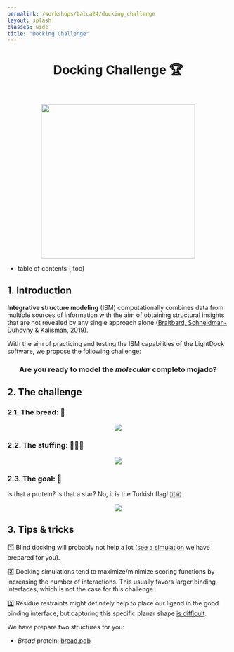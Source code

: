 ```yaml
---
permalink: /workshops/talca24/docking_challenge
layout: splash
classes: wide
title: "Docking Challenge"
---
```


<center><h1 style="margin-top:40px">Docking Challenge 🏆</h1></center>

<br>

<p align="center">
    <img style="height:350px;" src="docking_challenge/images/docking_challenge.png">
</p>

* table of contents
{:toc}


## 1. Introduction

**Integrative structure modeling** (ISM) computationally combines data from multiple sources of information with the aim of obtaining structural insights that are not revealed by any single approach alone ([Braitbard, Schneidman-Duhovny & Kalisman, 2019](https://doi.org/10.1146/annurev-biochem-013118-111429)).

With the aim of practicing and testing the ISM capabilities of the LightDock software, we propose the following challenge:

<center><h3>Are you ready to model the <em>molecular</em> completo mojado?</h3></center>


## 2. The challenge

### 2.1. The bread: 🍞

<p align="center">
    <img src="docking_challenge/images/bread.png">
</p>

### 2.2. The stuffing: 🥩🥬🍅

<p align="center">
    <img src="docking_challenge/images/stuffing.png">
</p>

### 2.3. The goal: 🌭

Is that a protein? Is that a star? No, it is the Turkish flag! 🇹🇷

<p align="center">
    <img src="docking_challenge/images/turkey_molecular_flag.gif">
</p>


## 3. Tips & tricks

1️⃣ Blind docking will probably not help a lot ([see a simulation](https://server.lightdock.org/job/run/d4431a1e054c43db83e1c2748b1f87a406dcec6f48d24bc3990fa650e607d843) we have prepared for you).

2️⃣ Docking simulations tend to maximize/minimize scoring functions by increasing the number of interactions. This usually favors larger binding interfaces, which is not the case for this challenge.

3️⃣ Residue restraints might definitely help to place our ligand in the good binding interface, but capturing this specific planar shape [is difficult](https://server.lightdock.org/job/run/8f6b5c739b6add17aa067a1a981395676a47650b928b454cb7daefe2cbce491e).

We have prepare two structures for you:

* <em>Bread</em> protein: [bread.pdb](docking_challenge/data/bread.pdb)

